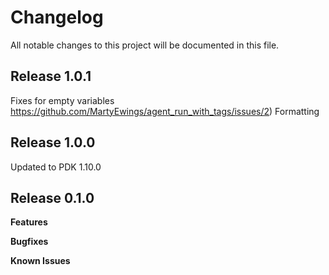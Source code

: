 # Changelog

All notable changes to this project will be documented in this file.

## Release 1.0.1

Fixes for empty variables https://github.com/MartyEwings/agent_run_with_tags/issues/2)
Formatting

## Release 1.0.0

Updated to PDK 1.10.0


## Release 0.1.0

**Features**

**Bugfixes**

**Known Issues**
